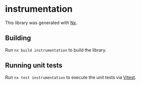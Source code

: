 # instrumentation

This library was generated with [Nx](https://nx.dev).

## Building

Run `nx build instrumentation` to build the library.

## Running unit tests

Run `nx test instrumentation` to execute the unit tests via [Vitest](https://vitest.dev/).
